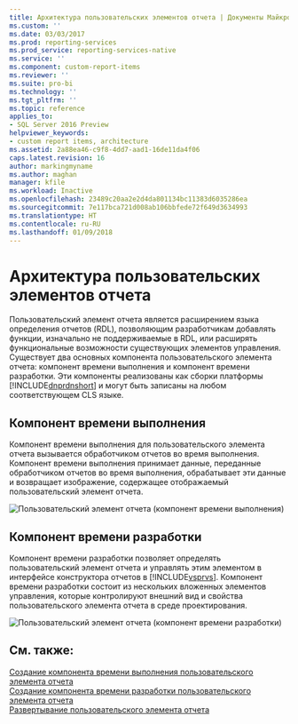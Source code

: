 ```yaml
---
title: Архитектура пользовательских элементов отчета | Документы Майкрософт
ms.custom: ''
ms.date: 03/03/2017
ms.prod: reporting-services
ms.prod_service: reporting-services-native
ms.service: ''
ms.component: custom-report-items
ms.reviewer: ''
ms.suite: pro-bi
ms.technology: ''
ms.tgt_pltfrm: ''
ms.topic: reference
applies_to:
- SQL Server 2016 Preview
helpviewer_keywords:
- custom report items, architecture
ms.assetid: 2a88ea46-c9f8-4dd7-aad1-16de11da4f06
caps.latest.revision: 16
author: markingmyname
ms.author: maghan
manager: kfile
ms.workload: Inactive
ms.openlocfilehash: 23489c20aa2e2d4da801134bc11383d6035286ea
ms.sourcegitcommit: 7e117bca721d008ab106bbfede72f649d3634993
ms.translationtype: HT
ms.contentlocale: ru-RU
ms.lasthandoff: 01/09/2018
---
```

# <a name="custom-report-item-architecture"></a>Архитектура пользовательских элементов отчета
  Пользовательский элемент отчета является расширением языка определения отчетов (RDL), позволяющим разработчикам добавлять функции, изначально не поддерживаемые в RDL, или расширять функциональные возможности существующих элементов управления. Существует два основных компонента пользовательского элемента отчета: компонент времени выполнения и компонент времени разработки. Эти компоненты реализованы как сборки платформы [!INCLUDE[dnprdnshort](../../includes/dnprdnshort-md.md)] и могут быть записаны на любом соответствующем CLS языке.  
  
## <a name="the-run-time-component"></a>Компонент времени выполнения  
 Компонент времени выполнения для пользовательского элемента отчета вызывается обработчиком отчетов во время выполнения. Компонент времени выполнения принимает данные, переданные обработчиком отчетов во время выполнения, обрабатывает эти данные и возвращает изображение, содержащее отображаемый пользовательский элемент отчета.  
  
 ![Пользовательский элемент отчета (компонент времени выполнения)](../../reporting-services/custom-report-items/media/customreportitemrun-timecomponentarchitecture.gif "Пользовательский элемент отчета (компонент времени выполнения)")  
  
## <a name="the-design-time-component"></a>Компонент времени разработки  
 Компонент времени разработки позволяет определять пользовательский элемент отчета и управлять этим элементом в интерфейсе конструктора отчетов в [!INCLUDE[vsprvs](../../includes/vsprvs-md.md)]. Компонент времени разработки состоит из нескольких вложенных элементов управления, которые контролируют внешний вид и свойства пользовательского элемента отчета в среде проектирования.  
  
 ![Пользовательский элемент отчета (компонент времени разработки)](../../reporting-services/custom-report-items/media/customreportitemdesign-timecomponentarchitecture.gif "Пользовательский элемент отчета (компонент времени разработки)")  
  
## <a name="see-also"></a>См. также:  
 [Создание компонента времени выполнения пользовательского элемента отчета](../../reporting-services/custom-report-items/creating-a-custom-report-item-run-time-component.md)   
 [Создание компонента времени разработки пользовательского элемента отчета](../../reporting-services/custom-report-items/creating-a-custom-report-item-design-time-component.md)   
 [Развертывание пользовательского элемента отчета](../../reporting-services/custom-report-items/how-to-deploy-a-custom-report-item.md)  
  
  
